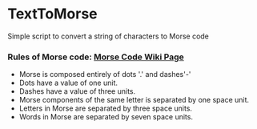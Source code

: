 # TextToMorse
Simple script to convert a string of characters to Morse code

### Rules of Morse code: **[Morse Code Wiki Page](https://en.wikipedia.org/wiki/Morse_code)**

- Morse is composed entirely of dots '.' and dashes'-'
- Dots have a value of one unit.
- Dashes have a value of three units.
- Morse components of the same letter is separated by one space unit.
- Letters in Morse are separated by three space units.
- Words in Morse are separated by seven space units.
